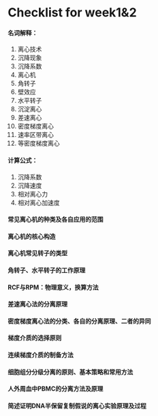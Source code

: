 # Checklist for week1&2
#### 名词解释：
1. 离心技术
6. 沉降现象
7. 沉降系数
1. 离心机
2. 角转子
3. 壁效应
4. 水平转子
5. 沉淀离心
6. 差速离心
7. 密度梯度离心
8. 速率区带离心
9. 等密度梯度离心
   
#### 计算公式：
1. 沉降系数
2. 沉降速度
3. 相对离心力
4. 相对离心加速度

#### 常见离心机的种类及各自应用的范围
#### 离心机的核心构造
#### 离心机常见转子的类型
#### 角转子、水平转子的工作原理
#### RCF与RPM：物理意义，换算方法
#### 差速离心法的分离原理
#### 密度梯度离心法的分类、各自的分离原理、二者的异同
#### 梯度介质的选择原则
#### 连续梯度介质的制备方法
#### 细胞组分分级分离的原则、基本策略和常用方法
#### 人外周血中PBMC的分离方法及原理
#### 简述证明DNA半保留复制假说的离心实验原理及过程